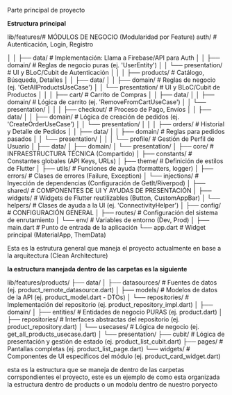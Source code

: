 Parte principal de proyecto 

**Estructura principal**

lib/features/# MÓDULOS DE NEGOCIO (Modularidad por Feature)
auth/               # Autenticación, Login, Registro



│   │   ├── data/           # Implementación: Llama a Firebase/API para Auth
│   │   ├── domain/         # Reglas de negocio puras (ej. 'UserEntity')
│   │   └── presentation/   # UI y BLoC/Cubit de Autenticación
│   │
│   ├── products/           # Catálogo, Búsqueda, Detalles
│   │   ├── data/
│   │   ├── domain/         # Reglas de negocio (ej. 'GetAllProductsUseCase')
│   │   └── presentation/   # UI y BLoC/Cubit de Productos
│   │
│   ├── cart/               # Carrito de Compras
│   │   ├── data/
│   │   ├── domain/         # Lógica de carrito (ej. 'RemoveFromCartUseCase')
│   │   └── presentation/
│   │
│   ├── checkout/           # Proceso de Pago, Envíos
│   │   ├── data/
│   │   ├── domain/         # Lógica de creación de pedidos (ej. 'CreateOrderUseCase')
│   │   └── presentation/
│   │
│   ├── orders/             # Historial y Detalle de Pedidos
│   │   ├── data/
│   │   ├── domain/         # Reglas para pedidos pasados
│   │   └── presentation/
│   │
│   └── profile/            # Gestión de Perfil de Usuario
│       ├── data/
│       ├── domain/
│       └── presentation/
│
├── core/                   # INFRAESTRUCTURA TÉCNICA (Compartido)
│   ├── constants/          # Constantes globales (API Keys, URLs)
│   ├── theme/              # Definición de estilos de Flutter
│   ├── utils/              # Funciones de ayuda (formatters, logger)
│   ├── errors/             # Clases de errores (Failure, Exception)
│   └── injections/         # Inyección de dependencias (Configuración de GetIt/Riverpod)
│
├── shared/                 # COMPONENTES DE UI Y AYUDAS DE PRESENTACIÓN
│   ├── widgets/            # Widgets de Flutter reutilizables (Button, CustomAppBar)
│   └── helpers/            # Clases de ayuda a la UI (ej. 'ConnectivityHelper')
│
├── config/                 # CONFIGURACIÓN GENERAL
│   ├── routes/             # Configuración del sistema de enrutamiento
│   └── env/                # Variables de entorno (Dev, Prod)
│
├── main.dart               # Punto de entrada de la aplicación
└── app.dart                # Widget principal (MaterialApp, ThemData)

Esta es la estrutura general que maneja el proyecto actualmente en base a la arquitectura  (Clean Architecture) 

**la estructura manejada dentro de las carpetas es la siguiente** 

lib/features/products/
├── data/
│   ├── datasources/        # Fuentes de datos (ej. product_remote_datasource.dart)
│   ├── models/             # Modelos de datos de la API (ej. product_model.dart - DTOs)
│   └── repositories/       # Implementación del repositorio (ej. product_repository_impl.dart)
│
├── domain/
│   ├── entities/           # Entidades de negocio PURAS (ej. product.dart)
│   ├── repositories/       # Interfaces abstractas del repositorio (ej. product_repository.dart)
│   └── usecases/           # Lógica de negocio (ej. get_all_products_usecase.dart)
│
└── presentation/
    ├── cubit/              # Lógica de presentación y gestión de estado (ej. product_list_cubit.dart)
    ├── pages/              # Pantallas completas (ej. product_list_page.dart)
    └── widgets/            # Componentes de UI específicos del módulo (ej. product_card_widget.dart)

esta es la estructura que se maneja de dentro de las carpetas corrspondientes el proyecto, este es un ejemplo de como esta organizada la estructura dentro de products o un modolu dentro de nuestro poryecto